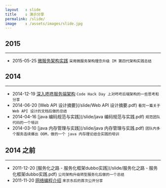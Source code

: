 ```yaml
---
layout   : slide
title    : 演示分享
permalink: /slide/
image    : /assets/images/slide.jpg
---
```



## 2015
-------------------------------------------------------------------------------
  - 2015-05-25 [微服务架构实践](/slide/微服务架构实践.pdf)
    `采用微服务架构理念升级 IM 第四代架构实践总结`



## 2014
-------------------------------------------------------------------------------
  - 2014-12-19 [深入咚咚服务端架构](/slide/深入咚咚服务端架构.pdf)
    `Code Hack Day 上对咚咚后端架构的一些思考和分享`
  - 2014-06-20 [Web API 设计摘要](/slide/Web API 设计摘要.pdf)
    `看完一篇关于 Web API 设计的文档后做的总结`
  - 2014-04-16 [java 编码规范与实践](/slide/java 编码规范与实践.pdf)
    `规范团队代码的一个培训`
  - 2014-03-10 [java 内存管理与实践](/slide/java 内存管理与实践.pdf)
    `团队内多个服务连续爆出 OOM，做的一个 java 内存理论结合实践的培训`



## 2014 之前
-------------------------------------------------------------------------------
  - 2011-12-20 [服务化之路 - 服务化框架dubbo实践](/slide/服务化之路 - 服务化框架dubbo实践.pdf)
    `公司架构升级转型服务化后做的一个总结`
  - 2011-11-20 [网络编程介绍](/slide/网络编程介绍.pdf)
    `来京东后的首次公开分享`
